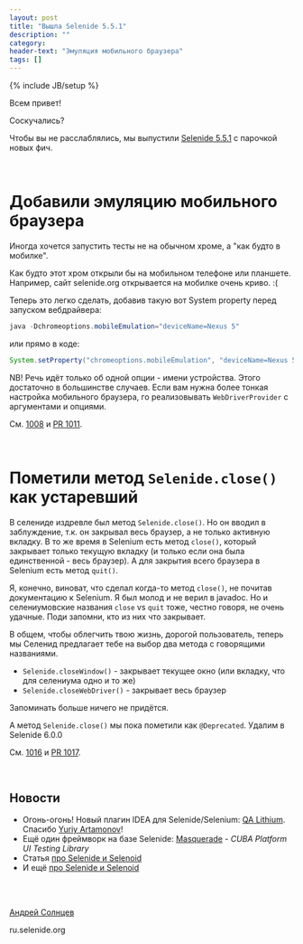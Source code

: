 ```yaml
---
layout: post
title: "Вышла Selenide 5.5.1"
description: ""
category:
header-text: "Эмуляция мобильного браузера"
tags: []
---
```

{% include JB/setup %}

Всем привет!

Соскучались?

Чтобы вы не расслаблялись, мы выпустили [Selenide 5.5.1](https://github.com/selenide/selenide/milestone/86?closed=1) с парочкой новых фич.


<br/> 

# Добавили эмуляцию мобильного браузера 

Иногда хочется запустить тесты не на обычном хроме, а "как будто в мобилке". 

Как будто этот хром открыли бы на мобильном телефоне или планшете. Например, сайт selenide.org открывается на мобилке очень криво. :(

Теперь это легко сделать, добавив такую вот System property перед запуском вебдрайвера:

```java
java -Dchromeoptions.mobileEmulation="deviceName=Nexus 5"
```

или прямо в коде: 

```java
System.setProperty("chromeoptions.mobileEmulation", "deviceName=Nexus 5");
```

NB! Речь идёт только об одной опции - имени устройства. Этого достаточно в большинстве случаев. 
Если вам нужна более тонкая настройка мобильного браузера, го реализовывать `WebDriverProvider` с аргументами и опциями.

См. [1008](https://github.com/selenide/selenide/issues/1008) и [PR 1011](https://github.com/selenide/selenide/pull/1011).

<br/>

# Пометили метод `Selenide.close()` как устаревший

В селениде издревле был метод `Selenide.close()`. Но он вводил в заблуждение, т.к. он закрывал весь браузер, а не только активную вкладку. 
В то же время в Selenium есть метод `close()`, который закрывает только текущую вкладку (и только если она была единственной - весь браузер).
А для закрытия всего браузера в Selenium есть метод `quit()`. 

Я, конечно, виноват, что сделал когда-то метод `close()`, не почитав документацию к Selenium. Я был молод и не верил в javadoc.
Но и селениумовские названия `close` vs `quit` тоже, честно говоря, не очень удачные. Поди запомни, кто из них что закрывает.

В общем, чтобы облегчить твою жизнь, дорогой пользователь, теперь мы Селенид предлагает тебе на выбор два метода с говорящими названиями.
* `Selenide.closeWindow()` - закрывает текущее окно (или вкладку, что для селениума одно и то же)
* `Selenide.closeWebDriver()` - закрывает весь браузер

Запоминать больше ничего не придётся.

А метод `Selenide.close()` мы пока пометили как `@Deprecated`. Удалим в Selenide 6.0.0

См. [1016](https://github.com/selenide/selenide/issues/1016) и [PR 1017](https://github.com/selenide/selenide/pull/1017).

<br/>


## Новости

* Огонь-огонь! Новый плагин IDEA для Selenide/Selenium: [QA Lithium](https://plugins.jetbrains.com/plugin/13267-qa-lithium). Спасибо [Yuriy Artamonov](https://strangeway.org/)!
* Ещё один фреймворк на базе Selenide: [Masquerade](https://github.com/cuba-platform/masquerade) - _CUBA Platform UI Testing Library_  
* Статья [про Selenide и Selenoid](https://medium.com/swlh/selenide-in-testing-process-automatisation-through-selenoid-in-the-docker-container-48e659d2ee72)
* И ещё [про Selenide и Selenoid](https://www.intexsoft.com/blog/post/selenide-docker.html)

<br>

<br>

[Андрей Солнцев](http://asolntsev.github.io/)

ru.selenide.org
